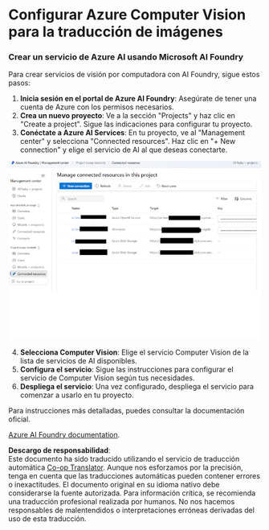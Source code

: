 <!--
CO_OP_TRANSLATOR_METADATA:
{
  "original_hash": "51b853c8dadb14db587888d7d514f6fd",
  "translation_date": "2025-05-06T18:13:39+00:00",
  "source_file": "getting_started/set-up-resources/set-up-azure-computer-vision.md",
  "language_code": "es"
}
-->
# Configurar Azure Computer Vision para la traducción de imágenes

### Crear un servicio de Azure AI usando Microsoft AI Foundry

Para crear servicios de visión por computadora con AI Foundry, sigue estos pasos:

1. **Inicia sesión en el portal de Azure AI Foundry**: Asegúrate de tener una cuenta de Azure con los permisos necesarios.  
2. **Crea un nuevo proyecto**: Ve a la sección "Projects" y haz clic en "Create a project". Sigue las indicaciones para configurar tu proyecto.  
3. **Conéctate a Azure AI Services**: En tu proyecto, ve al "Management center" y selecciona "Connected resources". Haz clic en "+ New connection" y elige el servicio de AI al que deseas conectarte.

![Foundry-resources](../../../../imgs/foundry-resources.png)

4. **Selecciona Computer Vision**: Elige el servicio Computer Vision de la lista de servicios de AI disponibles.  
5. **Configura el servicio**: Sigue las instrucciones para configurar el servicio de Computer Vision según tus necesidades.  
6. **Despliega el servicio**: Una vez configurado, despliega el servicio para comenzar a usarlo en tu proyecto.

Para instrucciones más detalladas, puedes consultar la documentación oficial.

[Azure AI Foundry documentation](https://learn.microsoft.com/azure/ai-studio/ai-services/how-to/connect-ai-services).

**Descargo de responsabilidad**:  
Este documento ha sido traducido utilizando el servicio de traducción automática [Co-op Translator](https://github.com/Azure/co-op-translator). Aunque nos esforzamos por la precisión, tenga en cuenta que las traducciones automáticas pueden contener errores o inexactitudes. El documento original en su idioma nativo debe considerarse la fuente autorizada. Para información crítica, se recomienda una traducción profesional realizada por humanos. No nos hacemos responsables de malentendidos o interpretaciones erróneas derivadas del uso de esta traducción.